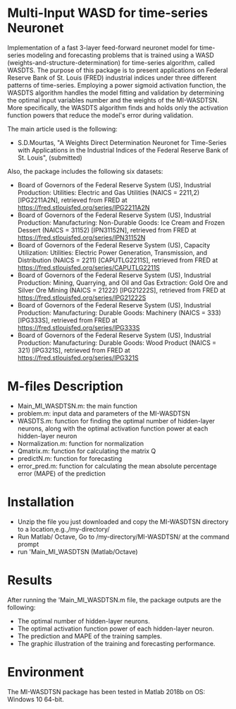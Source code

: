# Multi-Input WASD for time-series Neuronet
Implementation of a fast 3-layer feed-forward neuronet model for time-series modeling and forecasting problems that is trained using a WASD (weights-and-structure-determination) for time-series algorithm, called WASDTS.
The purpose of this package is to present applications on Federal Reserve Bank of St. Louis (FRED) industrial indices under three different patterns of time-series.
Employing a power sigmoid activation function, the WASDTS algorithm handles the model fitting and validation by determining the optimal input variables number and the weights of the MI-WASDTSN. More specifically, the WASDTS algorithm finds and holds only the activation function powers that reduce the model's error during validation. 

The main article used is the following:
*	S.D.Mourtas, "A Weights Direct Determination Neuronet for Time-Series with Applications in the Industrial Indices of the Federal Reserve Bank of St. Louis", (submitted)

Also, the package includes the following six datasets:
*	Board of Governors of the Federal Reserve System (US), Industrial Production: Utilities: Electric and Gas Utilities (NAICS = 2211,2) [IPG2211A2N], retrieved from FRED at https://fred.stlouisfed.org/series/IPG2211A2N
*	Board of Governors of the Federal Reserve System (US), Industrial Production: Manufacturing: Non-Durable Goods: Ice Cream and Frozen Dessert (NAICS = 31152) [IPN31152N], retrieved from FRED at https://fred.stlouisfed.org/series/IPN31152N
*	Board of Governors of the Federal Reserve System (US), Capacity Utilization: Utilities: Electric Power Generation, Transmission, and Distribution (NAICS = 2211) [CAPUTLG2211S], retrieved from FRED at https://fred.stlouisfed.org/series/CAPUTLG2211S
*	Board of Governors of the Federal Reserve System (US), Industrial Production: Mining, Quarrying, and Oil and Gas Extraction: Gold Ore and Silver Ore Mining (NAICS = 21222) [IPG21222S], retrieved from FRED at https://fred.stlouisfed.org/series/IPG21222S
*	Board of Governors of the Federal Reserve System (US), Industrial Production: Manufacturing: Durable Goods: Machinery (NAICS = 333) [IPG333S], retrieved from FRED at https://fred.stlouisfed.org/series/IPG333S
*	Board of Governors of the Federal Reserve System (US), Industrial Production: Manufacturing: Durable Goods: Wood Product (NAICS = 321) [IPG321S], retrieved from FRED at https://fred.stlouisfed.org/series/IPG321S 

# M-files Description
*	Main_MI_WASDTSN.m: the main function
*	problem.m: input data and parameters of the MI-WASDTSN
*	WASDTS.m: function for finding the optimal number of hidden-layer neurons, along with the optimal activation function power at each hidden-layer neuron
*	Normalization.m: function for normalization
*	Qmatrix.m: function for calculating the matrix Q
*	predictN.m: function for forecasting
*	error_pred.m: function for calculating the mean absolute percentage error (MAPE) of the prediction

# Installation
*	Unzip the file you just downloaded and copy the MI-WASDTSN directory to a location,e.g.,/my-directory/
*	Run Matlab/ Octave, Go to /my-directory/MI-WASDTSN/ at the command prompt
*	run 'Main_MI_WASDTSN (Matlab/Octave)

# Results
After running the 'Main_MI_WASDTSN.m file, the package outputs are the following:
*	The optimal number of hidden-layer neurons.
*	The optimal activation function power of each hidden-layer neuron.
*	The prediction and MAPE of the training samples.
*	The graphic illustration of the training and forecasting performance.

# Environment
The MI-WASDTSN package has been tested in Matlab 2018b on OS: Windows 10 64-bit.

